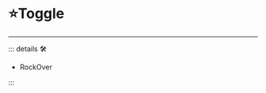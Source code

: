 # ⭐<labor>Toggle</labor>

---

<!-- =================================================== -->
<!-- =================================================== -->
<!-- =================================================== -->
<!-- =================================================== -->
<!-- =================================================== -->
::: details 🛠

- RockOver

:::
